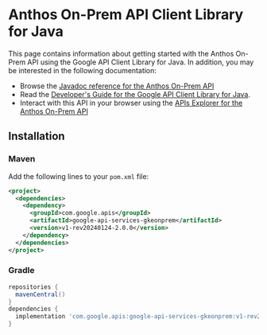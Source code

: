 # Anthos On-Prem API Client Library for Java



This page contains information about getting started with the Anthos On-Prem API
using the Google API Client Library for Java. In addition, you may be interested
in the following documentation:

* Browse the [Javadoc reference for the Anthos On-Prem API][javadoc]
* Read the [Developer's Guide for the Google API Client Library for Java][google-api-client].
* Interact with this API in your browser using the [APIs Explorer for the Anthos On-Prem API][api-explorer]

## Installation

### Maven

Add the following lines to your `pom.xml` file:

```xml
<project>
  <dependencies>
    <dependency>
      <groupId>com.google.apis</groupId>
      <artifactId>google-api-services-gkeonprem</artifactId>
      <version>v1-rev20240124-2.0.0</version>
    </dependency>
  </dependencies>
</project>
```

### Gradle

```gradle
repositories {
  mavenCentral()
}
dependencies {
  implementation 'com.google.apis:google-api-services-gkeonprem:v1-rev20240124-2.0.0'
}
```

[javadoc]: https://googleapis.dev/java/google-api-services-gkeonprem/latest/index.html
[google-api-client]: https://github.com/googleapis/google-api-java-client/
[api-explorer]: https://developers.google.com/apis-explorer/#p/gkeonprem/v1/
